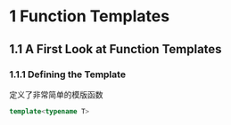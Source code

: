 # 1 Function Templates

## 1.1 A First Look at Function Templates

### 1.1.1 Defining the Template

定义了非常简单的模版函数

```cpp
template<typename T>

```


